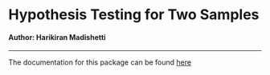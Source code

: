 # Hypothesis Testing for Two Samples

#### Author: Harikiran Madishetti

---

The documentation for this package can be found [here](https://rawcdn.githack.com/m-harikiran/T-Test/9a56ddd907f50e23e8e4b26aa4302ec33f35cb14/Documentation.html 'here')
